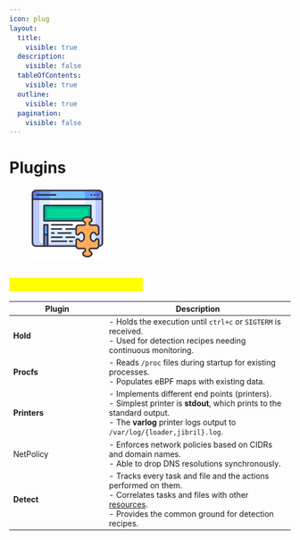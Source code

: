 ```yaml
---
icon: plug
layout:
  title:
    visible: true
  description:
    visible: false
  tableOfContents:
    visible: true
  outline:
    visible: true
  pagination:
    visible: false
---
```


# Plugins

<figure><img src="../../.gitbook/assets/programming.png" alt="" width="128"><figcaption></figcaption></figure>

## <mark style="color:yellow;">Jibril Extension Plugins</mark> <a href="#jibril" id="jibril"></a>

<table data-header-hidden><thead><tr><th width="157.56640625">Plugin</th><th>Description</th></tr></thead><tbody><tr><td><strong>Hold</strong></td><td>- Holds the execution until <code>ctrl+c</code> or <code>SIGTERM</code> is received.<br>- Used for detection recipes needing continuous monitoring.</td></tr><tr><td><strong>Procfs</strong></td><td>- Reads <code>/proc</code> files during startup for existing processes.<br>- Populates eBPF maps with existing data.</td></tr><tr><td><strong>Printers</strong></td><td>- Implements different end points (printers).<br>- Simplest printer is <strong>stdout</strong>, which prints to the standard output.<br>- The <strong>varlog</strong> printer logs output to <code>/var/log/{loader,jibril}.log</code>.</td></tr><tr><td>NetPolicy</td><td>- Enforces network policies based on CIDRs and domain names.<br>- Able to drop DNS resolutions synchronously.</td></tr><tr><td><strong>Detect</strong></td><td>- Tracks every task and file and the actions performed on them.<br>- Correlates tasks and files with other <a href="about:blank/overview/theory/#comprehensive-resource-tracking">resources</a>.<br>- Provides the common ground for detection recipes.</td></tr></tbody></table>
